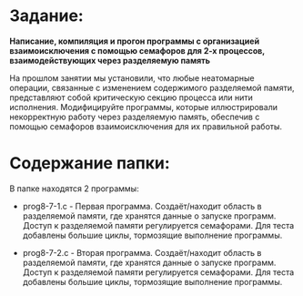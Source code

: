 # Задание:

**Написание, компиляция и прогон программы с организацией взаимоисключения с помощью семафоров для 2-х процессов, взаимодействующих через разделяемую память**

На прошлом занятии мы установили, что любые неатомарные операции, связанные с изменением содержимого разделяемой памяти, представляют собой критическую секцию процесса или нити исполнения. Модифицируйте программы, которые иллюстрировали некорректную работу через разделяемую память, обеспечив с помощью семафоров взаимоисключения для их правильной работы.

# Содержание папки:

В папке находятся 2 программы:

- prog8-7-1.c - Первая программа. Создаёт/находит область в разделяемой памяти, где хранятся данные о запуске программ. Доступ к разделяемой памяти регулируется семафорами. Для теста добавлены большие циклы, тормозящие выполнение программы.

- prog8-7-2.c - Вторая программа. Создаёт/находит область в разделяемой памяти, где хранятся данные о запуске программ. Доступ к разделяемой памяти регулируется семафорами. Для теста добавлены большие циклы, тормозящие выполнение программы.
